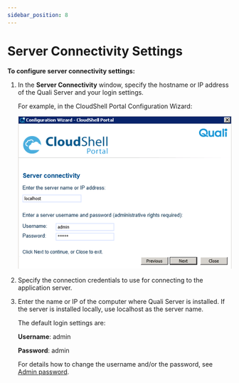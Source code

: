 ```yaml
---
sidebar_position: 8
---
```


# Server Connectivity Settings

**To configure server connectivity settings:**

1. In the **Server Connectivity** window, specify the hostname or IP address of the Quali Server and your login settings.
    
    For example, in the CloudShell Portal Configuration Wizard:
    
    ![](/Images/IG2/Configuring-the-database-connection_13.png)
    
2. Specify the connection credentials to use for connecting to the application server.
3. Enter the name or IP of the computer where Quali Server is installed. If the server is installed locally, use localhost as the server name.
    
    The default login settings are:
    
    **Username**: admin
    
    **Password**: admin
    
    For details how to change the username and/or the password, see [Admin password](https://help.quali.com/Online%20Help/0.0/Portal/Content/IG/Configure%20CloudShell%20Products/admn-cnfgr-stgs.htm#_Admin_password).
